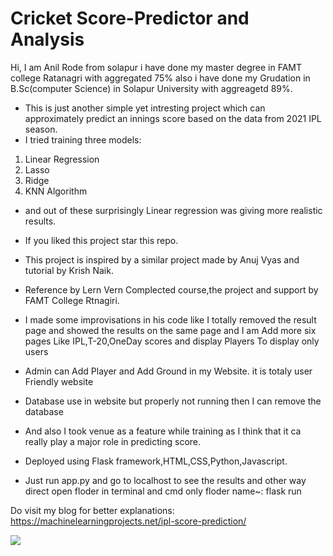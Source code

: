 # Cricket Score-Predictor and Analysis 
Hi,
  I am Anil Rode from solapur i have done my master degree in FAMT college Ratanagri with aggregated 75% also i have done my Grudation in B.Sc(computer Science) in Solapur University with aggreagetd 89%.

- This is just another simple yet intresting project which can approximately predict an innings score based on the data from 2021 IPL season.  
- I tried training three models:  
 1. Linear Regression  
 2. Lasso  
 3. Ridge 
 4. KNN Algorithm 
- and out of these surprisingly Linear regression was giving more realistic results.  
- If you liked this project star this repo.  
- This project is inspired by a similar project made by Anuj Vyas and tutorial by Krish Naik. 
- Reference by Lern Vern Complected  course,the project and support by FAMT College Rtnagiri.

- I made some improvisations in his code like I totally removed the result page and showed the results on the same page and I am Add more six pages Like IPL,T-20,OneDay scores and display Players To display only users 
- Admin can Add Player and Add Ground in my Website. it is totaly user Friendly  website

- Database use in website  but properly not running  then I  can remove  the database
- And also I took venue as a feature while training as I think that it ca really play a major role in predicting score.  
- Deployed using Flask framework,HTML,CSS,Python,Javascript.  
- Just run app.py and go to localhost to see the results and other way direct open floder in terminal and cmd only floder name~: flask run 


Do visit my blog for better explanations: https://machinelearningprojects.net/ipl-score-prediction/

![](ipl.gif)
